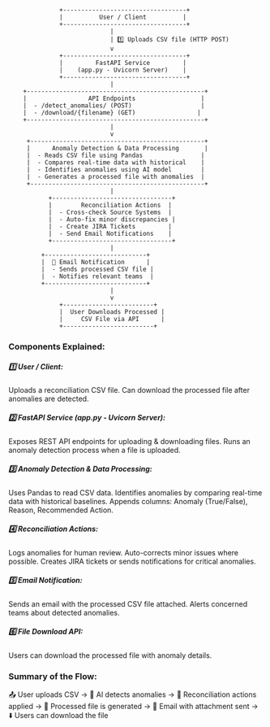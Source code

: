                  +----------------------------------+
                  |          User / Client          |
                  +----------------------------------+
                                |
                                | 1️⃣ Uploads CSV file (HTTP POST)
                                v
                  +----------------------------------+
                  |         FastAPI Service         |
                  |    (app.py - Uvicorn Server)    |
                  +----------------------------------+
                                |
        +-------------------------------------------------+
        |                 API Endpoints                  |
        |  - /detect_anomalies/ (POST)                   |
        |  - /download/{filename} (GET)                 |
        +-------------------------------------------------+
                                |
                                v
         +------------------------------------------------+
         |      Anomaly Detection & Data Processing       |
         |  - Reads CSV file using Pandas                |
         |  - Compares real-time data with historical    |
         |  - Identifies anomalies using AI model        |
         |  - Generates a processed file with anomalies  |
         +------------------------------------------------+
                                |
               +---------------------------------+
               |        Reconciliation Actions  |
               |  - Cross-check Source Systems  |
               |  - Auto-fix minor discrepancies |
               |  - Create JIRA Tickets         |
               |  - Send Email Notifications    |
               +---------------------------------+
                                |
             +----------------------------+
             |  📩 Email Notification      |
             |  - Sends processed CSV file |
             |  - Notifies relevant teams  |
             +----------------------------+
                                |
                                v
                  +-------------------------+
                  |  User Downloads Processed |
                  |     CSV File via API      |
                  +-------------------------+

### Components Explained:

##### **1️⃣ User / Client:**

Uploads a reconciliation CSV file.
Can download the processed file after anomalies are detected.

##### **2️⃣ FastAPI Service (app.py - Uvicorn Server):**

Exposes REST API endpoints for uploading & downloading files.
Runs an anomaly detection process when a file is uploaded.

##### **3️⃣ Anomaly Detection & Data Processing:**

Uses Pandas to read CSV data.
Identifies anomalies by comparing real-time data with historical baselines.
Appends columns: Anomaly (True/False), Reason, Recommended Action.

##### **4️⃣ Reconciliation Actions:**

Logs anomalies for human review.
Auto-corrects minor issues where possible.
Creates JIRA tickets or sends notifications for critical anomalies.

##### **5️⃣ Email Notification:**

Sends an email with the processed CSV file attached.
Alerts concerned teams about detected anomalies.

##### **6️⃣ File Download API:**

Users can download the processed file with anomaly details.

### **Summary of the Flow**:

📤 User uploads CSV → 🔄 AI detects anomalies → 🔧 Reconciliation actions applied → 📄 Processed file is generated → 📩 Email with attachment sent → ⬇️ Users can download the file
